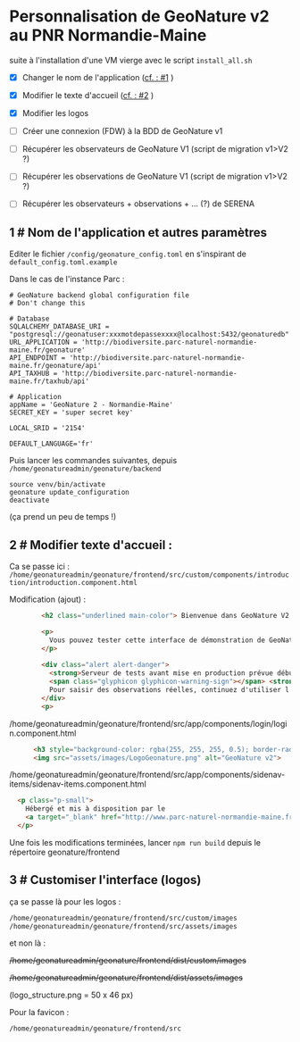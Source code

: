 # Personnalisation de GeoNature v2 au PNR Normandie-Maine
suite à l'installation d'une VM vierge avec le script `install_all.sh`


- [x] Changer le nom de l'application ([cf. : #1](adaptations_pnrnm.md#1--nom-de-lapplication-et-autres-paramètres) )
- [x] Modifier le texte d'accueil ([cf. : #2](adaptations_pnrnm.md#2--modifier-texte-daccueil-) )
- [x] Modifier les logos
- [ ] Créer une connexion (FDW) à la BDD de GeoNature v1
- [ ] Récupérer les observateurs de GeoNature V1 (script de migration v1>V2 ?)
- [ ] Récupérer les observations de GeoNature V1 (script de migration v1>V2 ?)
- [ ] Récupérer les observateurs + observations + ... (?) de SERENA


## 1 # Nom de l'application et autres paramètres

Editer le fichier `/config/geonature_config.toml` en s'inspirant de `default_config.toml.example`

Dans le cas de l'instance Parc :
```
# GeoNature backend global configuration file
# Don't change this

# Database
SQLALCHEMY_DATABASE_URI = "postgresql://geonatuser:xxxmotdepassexxxx@localhost:5432/geonaturedb"
URL_APPLICATION = 'http://biodiversite.parc-naturel-normandie-maine.fr/geonature' 
API_ENDPOINT = 'http://biodiversite.parc-naturel-normandie-maine.fr/geonature/api'
API_TAXHUB = 'http://biodiversite.parc-naturel-normandie-maine.fr/taxhub/api'

# Application
appName = 'GeoNature 2 - Normandie-Maine'   
SECRET_KEY = 'super secret key'

LOCAL_SRID = '2154'

DEFAULT_LANGUAGE='fr'
```


Puis lancer les commandes suivantes, depuis `/home/geonatureadmin/geonature/backend`
```
source venv/bin/activate
geonature update_configuration
deactivate
```

(ça prend un peu de temps !)


## 2 # Modifier texte d'accueil :

Ca se passe ici : `/home/geonatureadmin/geonature/frontend/src/custom/components/introduction/introduction.component.html`

Modification (ajout) :
```html
        <h2 class="underlined main-color"> Bienvenue dans GeoNature V2 </h2>

        <p>
          Vous pouvez tester cette interface de démonstration de GeoNature v2 pour découvrir les nouvelles fonctionnalités.<br>
        </p>
        
        <div class="alert alert-danger">
          <strong>Serveur de tests avant mise en production prévue début 2019</strong><br>
          <span class="glyphicon glyphicon-warning-sign"></span> <strong>Attention !</strong> Les données saisies ici seront effacées régulièrement.<br>
          Pour saisir des observations réelles, continuez d'utiliser l'interface GeoNature v1 à <a href="http://observatoire.parc-naturel-normandie-maine.fr/geonature/">cette adresse</a>.
        </div>
        <p>
```


/home/geonatureadmin/geonature/frontend/src/app/components/login/login.component.html
```html
      <h3 style="background-color: rgba(255, 255, 255, 0.5); border-radius: 25px;"> GeoNature v2</h3>
      <img src="assets/images/LogoGeonature.png" alt="GeoNature v2">
```


/home/geonatureadmin/geonature/frontend/src/app/components/sidenav-items/sidenav-items.component.html
```html
  <p class="p-small">
    Hébergé et mis à disposition par le 
    <a target="_blank" href="http://www.parc-naturel-normandie-maine.fr"> PNR Normandie-Maine</a>
  </p>
```

Une fois les modifications terminées, lancer `npm run build` depuis le répertoire geonature/frontend



## 3 # Customiser l'interface (logos)

ça se passe là pour les logos :

```html
/home/geonatureadmin/geonature/frontend/src/custom/images
/home/geonatureadmin/geonature/frontend/src/assets/images
```
et non là :

~~/home/geonatureadmin/geonature/frontend/dist/custom/images~~

~~/home/geonatureadmin/geonature/frontend/dist/assets/images~~


(logo_structure.png = 50 x 46 px)


Pour la favicon :
```html
/home/geonatureadmin/geonature/frontend/src
```
